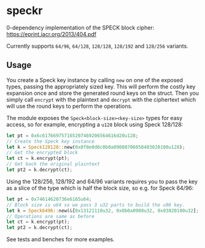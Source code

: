 # speckr
0-dependency implementation of the SPECK block cipher: https://eprint.iacr.org/2013/404.pdf

Currently supports `64/96`, `64/128`, `128/128`, `128/192` and `128/256` variants.

## Usage
You create a Speck key instance by calling `new` on one of the exposed types, passing the appropriately sized key. This will perform the costly key expansion once and store the generated round keys on the struct. Then you simply call `encrypt` with the plaintext and `decrypt` with the ciphertext which will use the round keys to perform the operations.

The module exposes the `Speck<block-size><key-size>` types for easy access, so for example, encrypting a `u128` block using Speck 128/128:
```rust
let pt = 0x6c617669757165207469206564616d20u128;
// Create the Speck key instance
let k = Speck128128::new(0x0f0e0d0c0b0a09080706050403020100u128);
// Get the encrypted block
let ct = k.encrypt(pt);
// Get back the original plaintext
let pt2 = k.decrypt(ct);
```

Using the 128/256, 128/192 and 64/96 variants requires you to pass the key as a slice of the type which is half the block size, so e.g. for Speck 64/96:
```rust
let pt = 0x74614620736e6165u64;
// Block size is u64 so we pass 3 u32 parts to build the u96 key.
let k = Speck6496::new(&[0x13121110u32, 0x0b0a0908u32, 0x03020100u32];
// Operations are same as before
let ct = k.encrypt(pt);
let pt2 = k.decrypt(ct);
```

See tests and benches for more examples.
